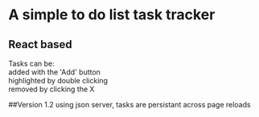 # A simple to do list task tracker
## React based
Tasks can be: <br>
added with the 'Add' button <br>
highlighted by double clicking <br>
removed by clicking the X <br>

##Version 1.2
using json server, tasks are persistant across page reloads